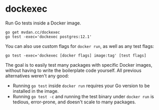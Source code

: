 # dockexec

Run Go tests inside a Docker image.

	go get mvdan.cc/dockexec
	go test -exec='dockexec postgres:12.1'

You can also use custom flags for `docker run`, as well as any test flags:

	go test -exec='dockexec [docker flags] image:tag' [test flags]

The goal is to easily test many packages with specific Docker images, without
having to write the boilerplate code yourself. All previous alternatives weren't
any good:

* Running `go test` inside `docker run` requires your Go version to be installed
  in the image.
* Running `go test -c` and running the test binary under `docker run` is
  tedious, error-prone, and doesn't scale to many packages.
